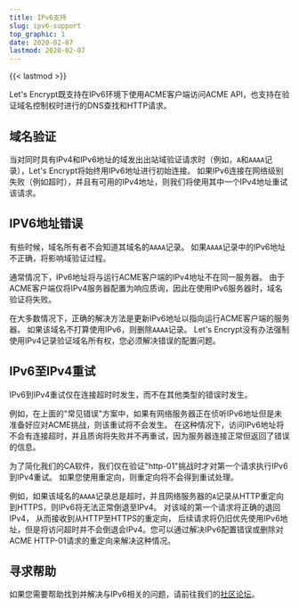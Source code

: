 ```yaml
---
title: IPv6支持
slug: ipv6-support
top_graphic: 1
date: 2020-02-07
lastmod: 2020-02-07
---
```


{{< lastmod >}}

Let's Encrypt既支持在IPv6环境下使用ACME客户端访问ACME API，也支持在验证域名控制权时进行的DNS查找和HTTP请求。

## 域名验证

当对同时具有IPv4和IPv6地址的域发出出站域验证请求时（例如，`A`和`AAAA`记录），Let's Encrypt将始终用IPv6地址进行初始连接。 如果IPv6连接在网络级别失败（例如超时），并且有可用的IPv4地址，则我们将使用其中一个IPv4地址重试该请求。

## IPV6地址错误

有些时候，域名所有者不会知道其域名的`AAAA`记录。 如果`AAAA`记录中的IPv6地址不正确，将影响域验证过程。

通常情况下，IPv6地址将与运行ACME客户端的IPv4地址不在同一服务器。 由于ACME客户端仅将IPv4服务器配置为响应质询，因此在使用IPv6服务器时，域名验证将失败。

在大多数情况下，正确的解决方法是更新IPv6地址以指向运行ACME客户端的服务器。 如果该域名不打算使用IPv6，则删除`AAAA`记录。 Let's Encrypt没有办法强制使用IPv4记录验证域名所有权，您必须解决错误的配置问题。

## IPv6至IPv4重试

IPv6到IPv4重试仅在连接超时时发生，而不在其他类型的错误时发生。

例如，在上面的"常见错误"方案中，如果有网络服务器正在侦听IPv6地址但是未准备好应对ACME挑战，则该重试将不会发生。 在这种情况下，访问IPv6地址将不会有连接超时，并且质询将失败并不再重试，因为服务器连接正常但返回了错误的信息。

为了简化我们的CA软件，我们仅在验证"http-01"挑战时才对第一个请求执行IPv6到IPv4重试。 如果您使用重定向，则重定向将不会得到重试处理。

例如，如果该域名的`AAAA`记录总是超时，并且网络服务器的`A`记录从HTTP重定向到HTTPS，则IPv6将无法正常倒退至IPv4。 对该域的第一个请求将正确的退回IPv4， 从而接收到从HTTP至HTTPS的重定向， 后续请求将仍旧优先使用IPv6地址，但是将访问超时并不会倒退会IPv4。您可以通过解决IPv6配置错误或删除对ACME HTTP-01请求的重定向来解决这种情况。

## 寻求帮助

如果您需要帮助找到并解决与IPv6相关的问题，请前往我们的[社区论坛](https://community.letsencrypt.org)。
